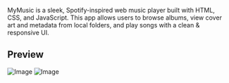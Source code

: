MyMusic is a sleek, Spotify-inspired web music player built with HTML, CSS, and JavaScript. 
This app allows users to browse albums, view cover art and metadata from local folders, 
and play songs with a clean & responsive UI.

## Preview 

![Image](https://github.com/user-attachments/assets/a70bbd2c-382a-4878-b799-67972083e4e6)
![Image](https://github.com/user-attachments/assets/bfdaf89a-5efc-41fa-a722-fe945c25106e)
